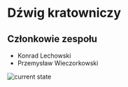 # Dźwig kratowniczy

## Członkowie zespołu
+ Konrad Lechowski
+ Przemysław Wieczorkowski

![current state](http://gitlab.ii.pw.edu.pl/gkom.21l/101.3-dzwig-kratownicowy/-/raw/master/stan.PNG)